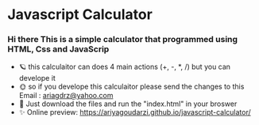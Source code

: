 # Javascript Calculator
### Hi there This is a simple calculator that programmed using HTML, Css and JavaScrip

- 🪐 this calculaitor can does 4 main actions (+, -, *, /) but you can develope it
- 🌞 so if you develope this calculaitor please send the changes to this Email : ariagdrz@yahoo.com
- 🌚 Just download the files and run the "index.html" in your broswer
- ✨ Online preview: https://ariyagoudarzi.github.io/javascript-calculator/
